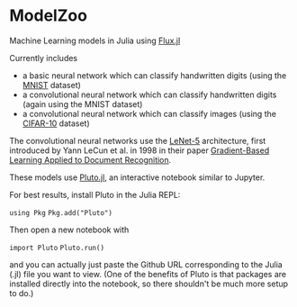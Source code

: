 # ModelZoo
Machine Learning models in Julia using [Flux.jl](https://fluxml.ai/Flux.jl/stable/)

Currently includes 
- a basic neural network which can classify handwritten digits (using the [MNIST](https://deepai.org/dataset/mnist) dataset)
- a convolutional neural network which can classify handwritten digits (again using the MNIST dataset)
- a convolutional neural network which can classify images (using the [CIFAR-10](https://deepai.org/dataset/cifar) dataset)

The convolutional neural networks use the [LeNet-5](https://towardsdatascience.com/understanding-and-implementing-lenet-5-cnn-architecture-deep-learning-a2d531ebc342) architecture, first introduced by Yann LeCun et al. in 1998 in their paper [Gradient-Based Learning Applied to Document Recognition](http://vision.stanford.edu/cs598_spring07/papers/Lecun98.pdf).

These models use [Pluto.jl](https://plutojl.org/), an interactive notebook similar to Jupyter.

For best results, install Pluto in the Julia REPL:

```using Pkg```
```Pkg.add("Pluto")```

Then open a new notebook with

```import Pluto```
```Pluto.run()```

and you can actually just paste the Github URL corresponding to the Julia (.jl) file you want to view.
(One of the benefits of Pluto is that packages are installed directly into the notebook, so there shouldn't be much more setup to do.)

